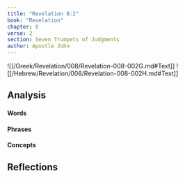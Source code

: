 ```yaml
---
title: "Revelation 8:2"
book: "Revelation"
chapter: 8
verse: 2
section: Seven Trumpets of Judgments
author: Apostle John
---
```

![[/Greek/Revelation/008/Revelation-008-002G.md#Text]]
![[/Hebrew/Revelation/008/Revelation-008-002H.md#Text]]

## Analysis

#### Words

#### Phrases

#### Concepts

## Reflections
